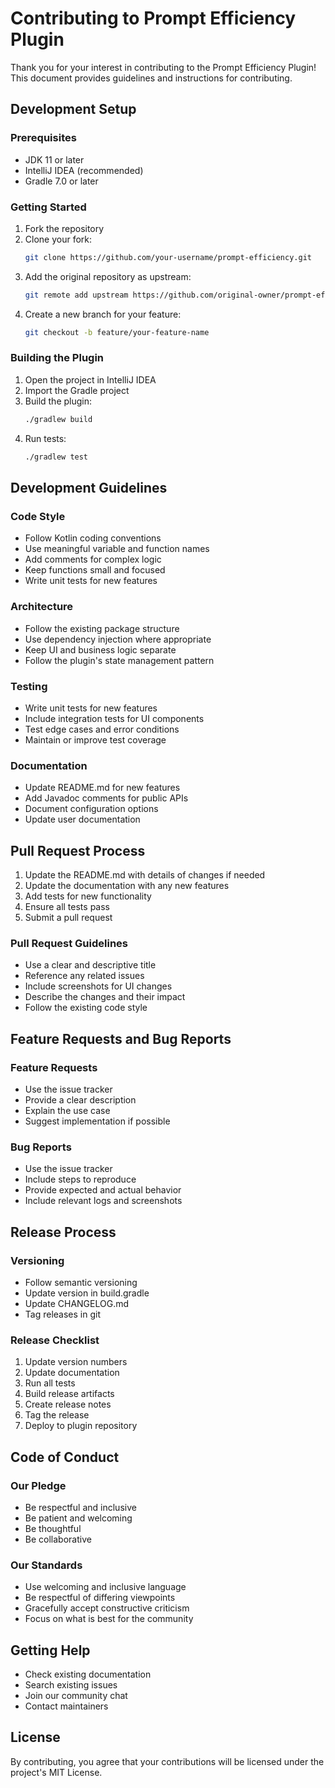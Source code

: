# Contributing to Prompt Efficiency Plugin

Thank you for your interest in contributing to the Prompt Efficiency Plugin! This document provides guidelines and instructions for contributing.

## Development Setup

### Prerequisites
- JDK 11 or later
- IntelliJ IDEA (recommended)
- Gradle 7.0 or later

### Getting Started
1. Fork the repository
2. Clone your fork:
   ```bash
   git clone https://github.com/your-username/prompt-efficiency.git
   ```
3. Add the original repository as upstream:
   ```bash
   git remote add upstream https://github.com/original-owner/prompt-efficiency.git
   ```
4. Create a new branch for your feature:
   ```bash
   git checkout -b feature/your-feature-name
   ```

### Building the Plugin
1. Open the project in IntelliJ IDEA
2. Import the Gradle project
3. Build the plugin:
   ```bash
   ./gradlew build
   ```
4. Run tests:
   ```bash
   ./gradlew test
   ```

## Development Guidelines

### Code Style
- Follow Kotlin coding conventions
- Use meaningful variable and function names
- Add comments for complex logic
- Keep functions small and focused
- Write unit tests for new features

### Architecture
- Follow the existing package structure
- Use dependency injection where appropriate
- Keep UI and business logic separate
- Follow the plugin's state management pattern

### Testing
- Write unit tests for new features
- Include integration tests for UI components
- Test edge cases and error conditions
- Maintain or improve test coverage

### Documentation
- Update README.md for new features
- Add Javadoc comments for public APIs
- Document configuration options
- Update user documentation

## Pull Request Process

1. Update the README.md with details of changes if needed
2. Update the documentation with any new features
3. Add tests for new functionality
4. Ensure all tests pass
5. Submit a pull request

### Pull Request Guidelines
- Use a clear and descriptive title
- Reference any related issues
- Include screenshots for UI changes
- Describe the changes and their impact
- Follow the existing code style

## Feature Requests and Bug Reports

### Feature Requests
- Use the issue tracker
- Provide a clear description
- Explain the use case
- Suggest implementation if possible

### Bug Reports
- Use the issue tracker
- Include steps to reproduce
- Provide expected and actual behavior
- Include relevant logs and screenshots

## Release Process

### Versioning
- Follow semantic versioning
- Update version in build.gradle
- Update CHANGELOG.md
- Tag releases in git

### Release Checklist
1. Update version numbers
2. Update documentation
3. Run all tests
4. Build release artifacts
5. Create release notes
6. Tag the release
7. Deploy to plugin repository

## Code of Conduct

### Our Pledge
- Be respectful and inclusive
- Be patient and welcoming
- Be thoughtful
- Be collaborative

### Our Standards
- Use welcoming and inclusive language
- Be respectful of differing viewpoints
- Gracefully accept constructive criticism
- Focus on what is best for the community

## Getting Help

- Check existing documentation
- Search existing issues
- Join our community chat
- Contact maintainers

## License

By contributing, you agree that your contributions will be licensed under the project's MIT License. 